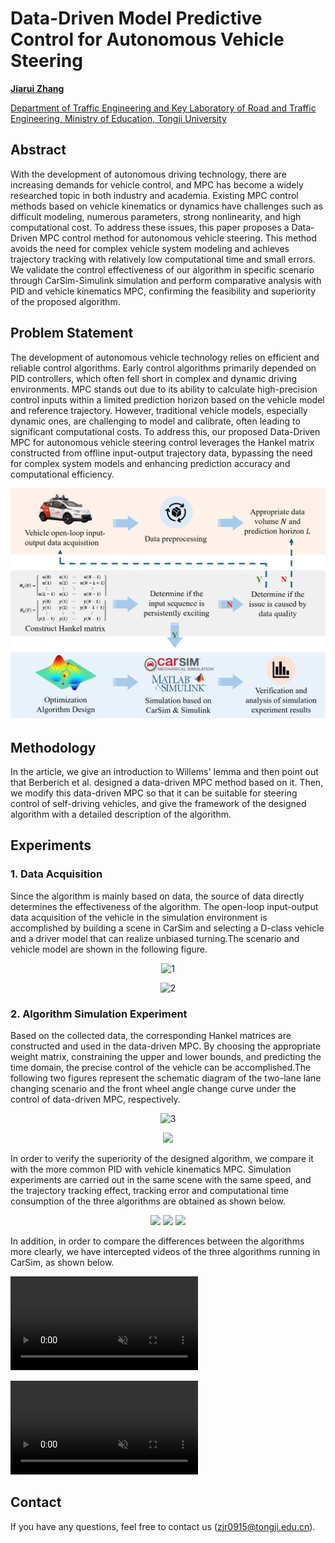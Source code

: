 # Data-Driven Model Predictive Control for Autonomous Vehicle Steering

**[Jiarui Zhang](https://tops.tongji.edu.cn/info/1132/1815.htm)**

[Department of Traffic Engineering and Key Laboratory of Road and Traffic Engineering, Ministry of Education, Tongji University](https://tops.tongji.edu.cn/)  

## Abstract

With the development of autonomous driving technology, there are increasing demands for vehicle control, and MPC has become a widely researched topic in both industry and academia. Existing MPC control methods based on vehicle kinematics or dynamics have challenges such as difficult modeling, numerous parameters, strong nonlinearity, and high computational cost. To address these issues, this paper proposes a Data-Driven MPC control method for autonomous vehicle steering. This method avoids the need for complex vehicle system modeling and achieves trajectory tracking with relatively low computational time and small errors. We validate the control effectiveness of our algorithm in specific scenario through CarSim-Simulink simulation and perform comparative analysis with PID and vehicle kinematics MPC, confirming the feasibility and superiority of the proposed algorithm.

## Problem Statement

The development of autonomous vehicle technology relies on efficient and reliable control algorithms. Early control algorithms primarily depended on PID controllers, which often fell short in complex and dynamic driving environments. MPC stands out due to its ability to calculate high-precision control inputs within a limited prediction horizon based on the vehicle model and reference trajectory. However, traditional vehicle models, especially dynamic ones, are challenging to model and calibrate, often leading to significant computational costs. To address this, our proposed Data-Driven MPC for autonomous vehicle steering control leverages the Hankel matrix constructed from offline input-output trajectory data, bypassing the need for complex system models and enhancing prediction accuracy and computational efficiency.


![flowchart](./src/flowchart.png)


## Methodology
In the article, we give an introduction to Willems' lemma and then point out that Berberich et al. designed a data-driven MPC method based on it. Then, we modify this data-driven MPC so that it can be suitable for steering control of self-driving vehicles, and give the framework of the designed algorithm with a detailed description of the algorithm.

## Experiments

### 1. Data Acquisition 
Since the algorithm is mainly based on data, the source of data directly determines the effectiveness of the algorithm. The open-loop input-output data acquisition of the vehicle in the simulation environment is accomplished by building a scene in CarSim and selecting a D-class vehicle and a driver model that can realize unbiased turning.The scenario and vehicle model are shown in the following figure.

<div align=center>

![1](https://github.com/John0915aaa/Data-Driven-Model-Predictive-Control-for-Autonomous-Vehicle-Steering/assets/141119265/852b2a6e-62aa-42c4-a421-8abfb5faaa4c)

![2](https://github.com/John0915aaa/Data-Driven-Model-Predictive-Control-for-Autonomous-Vehicle-Steering/assets/141119265/c5e7b064-4126-46e5-8673-033f528aa5dc)

</div>

### 2. Algorithm Simulation Experiment 

Based on the collected data, the corresponding Hankel matrices are constructed and used in the data-driven MPC. By choosing the appropriate weight matrix, constraining the upper and lower bounds, and predicting the time domain, the precise control of the vehicle can be accomplished.The following two figures represent the schematic diagram of the two-lane lane changing scenario and the front wheel angle change curve under the control of data-driven MPC, respectively.

<div align=center>
     
![3](https://github.com/John0915aaa/Data-Driven-Model-Predictive-Control-for-Autonomous-Vehicle-Steering/assets/141119265/5cb4ecf1-ce77-45fd-9589-3c492e2b465e)
     
</div>

<div align=center>
     
<img src="https://github.com/John0915aaa/Data-Driven-Model-Predictive-Control-for-Autonomous-Vehicle-Steering/assets/141119265/6ba713f7-d92b-4bb9-8575-48e7a8494d35">

</div>

In order to verify the superiority of the designed algorithm, we compare it with the more common PID with vehicle kinematics MPC. Simulation experiments are carried out in the same scene with the same speed, and the trajectory tracking effect, tracking error and computational time consumption of the three algorithms are obtained as shown below.

<div align=center>
     <img src="https://github.com/John0915aaa/Data-Driven-Model-Predictive-Control-for-Autonomous-Vehicle-Steering/blob/pages/src/tra.png">
     <img src="https://github.com/John0915aaa/Data-Driven-Model-Predictive-Control-for-Autonomous-Vehicle-Steering/blob/pages/src/error.png" width="430px">  <img src="https://github.com/John0915aaa/Data-Driven-Model-Predictive-Control-for-Autonomous-Vehicle-Steering/blob/pages/src/time.png" width="430px">
</div>

In addition, in order to compare the differences between the algorithms more clearly, we have intercepted videos of the three algorithms running in CarSim, as shown below. 

<video muted controls> <source src="./src/back.mp4"  type="video/mp4"> </video>

<video muted controls> <source src="./src/lateral.mp4"  type="video/mp4"> </video>

## Contact

If you have any questions, feel free to contact us (zjr0915@tongji.edu.cn).
